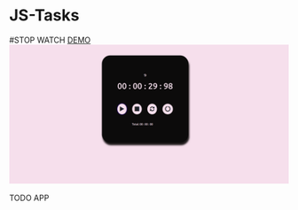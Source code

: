 # JS-Tasks 
#STOP WATCH [DEMO](https://vinita2000.github.io/STOP-WATCH/)
![img](stopWatch/images/stopwatch.png)

TODO APP
